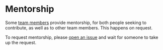 # Mentorship

Some [team members](members.md) provide mentorship, for both people seeking to contribute, as well as to other team members. This happens on request.

To request mentorship, please [open an issue](https://github.com/fullstaq-ruby/infra/issues/new?template=mentorship.md) and wait for someone to take up the request.
